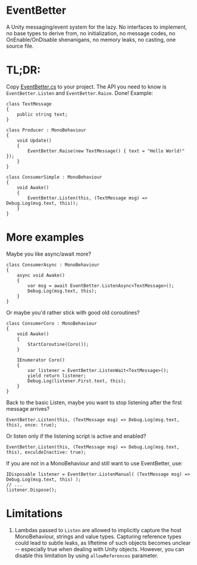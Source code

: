 # EventBetter
A Unity messaging/event system for the lazy. No interfaces to implement, no base types to derive from, no initialization, no message codes, no OnEnable/OnDisable shenanigans, no memory leaks, no casting, one source file.

# TL;DR:
Copy [EventBetter.cs](Assets/Plugins/EventBetter/EventBetter.cs) to your project. The API you need to know is `EventBetter.Listen` and `EventBetter.Raise`. Done! Example:

```
class TextMessage
{
    public string text;
}

class Producer : MonoBehaviour
{
    void Update()
    {
        EventBetter.Raise(new TextMessage() { text = "Hello World!" });
    }
}

class ConsumerSimple : MonoBehaviour
{
    void Awake()
    {
        EventBetter.Listen(this, (TextMessage msg) => Debug.Log(msg.text, this));
    }
}
```

# More examples

Maybe you like async/await more?

```
class ConsumerAsync : MonoBehaviour
{
    async void Awake()
    {
        var msg = await EventBetter.ListenAsync<TextMessage>();
        Debug.Log(msg.text, this);
    }
}
```

Or maybe you'd rather stick with good old coroutines?
```
class ConsumerCoro : MonoBehaviour
{
    void Awake()
    {
        StartCoroutine(Coro());
    }

    IEnumerator Coro()
    {
        var listener = EventBetter.ListenWait<TextMessage>();
        yield return listener;
        Debug.Log(listener.First.text, this);
    }
}
```

Back to the basic Listen, maybe you want to stop listening after the first message arrives?
```
EventBetter.Listen(this, (TextMessage msg) => Debug.Log(msg.text, this), once: true);
```

Or listen only if the listening script is active and enabled?
```
EventBetter.Listen(this, (TextMessage msg) => Debug.Log(msg.text, this), exculdeInactive: true);
```

If you are not in a MonoBehaviour and still want to use EventBetter, use:
```
IDisposable listener = EventBetter.ListenManual( (TextMessage msg) => Debug.Log(msg.text, this) );
// ...
listener.Dispose();
```

# Limitations


1. Lambdas passed to ```Listen``` are allowed to implicitly capture the host MonoBehaviour, strings and value types. Capturing reference types could lead to subtle leaks, as liftetime of such objects becomes unclear -- especially true when dealing with Unity objects. However, you can disable this limitation by using  ```allowReferences``` parameter.